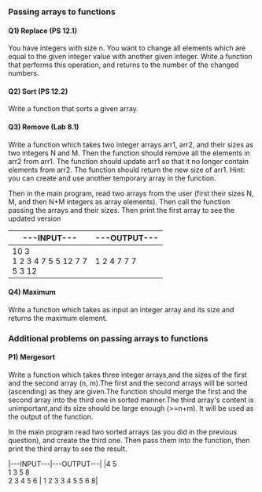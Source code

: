 ### Passing arrays to functions

#### Q1) Replace (PS 12.1)

You have integers with size n. You want to change all elements which are equal to the given integer value with another given integer. 
Write a function that performs this operation, and returns to the number of the changed numbers.

#### Q2) Sort (PS 12.2) 

Write a function that sorts a given array.

#### Q3) Remove (Lab 8.1)

Write a function which takes two integer arrays arr1, arr2, and their sizes as two integers N and M. 
Then the function should remove all the elements in arr2 from arr1. 
The function should update arr1 so that it no longer contain elements from arr2. The function should return the new size of arr1. 
Hint: you can create and use another temporary array in the function. 

Then in the main program, read two arrays from the user (first their sizes N, M, and then N+M integers as array elements). Then call the function passing the arrays and their sizes. 
Then print the first array to see the updated version

|---INPUT---| ---OUTPUT---| 
|-----------|--------------|
|10 3 <br> 1 2 3 4 7 5 5 12 7 7 <br> 5 3 12 | 1 2 4 7 7 7| 

#### Q4) Maximum

Write a function which takes as input an integer array and its size and returns the maximum element.

### Additional problems on passing arrays to functions

#### P1) Mergesort

Write a function which takes three integer arrays,and the sizes of the first and the second array (n, m).The first and the second arrays will be sorted (ascending) as they are given.The function should merge the first and the second array into the third one in sorted manner.The third array's content is unimportant,and its size should be large enough (>=n+m). It will be used as the output of the function. 

In the main program read two sorted arrays (as you did in the previous question), and create the third one. Then pass them into the function, then print the third array to see the result. 


|---INPUT---|---OUTPUT---| 
|4 5 <br> 1 3 5 8 <br> 2 3 4 5 6 | 1 2 3 3 4 5 5 6 8| 
